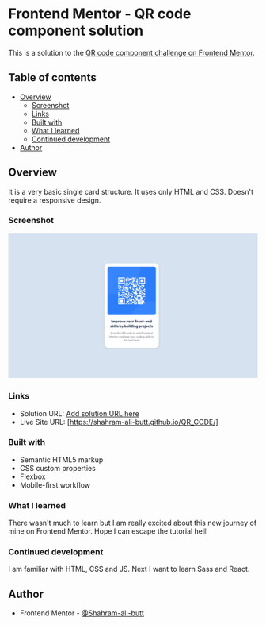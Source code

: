 # Frontend Mentor - QR code component solution

This is a solution to the [QR code component challenge on Frontend Mentor](https://www.frontendmentor.io/challenges/qr-code-component-iux_sIO_H).

## Table of contents

- [Overview](#overview)
  - [Screenshot](#screenshot)
  - [Links](#links)
  - [Built with](#built-with)
  - [What I learned](#what-i-learned)
  - [Continued development](#continued-development)
- [Author](#author)


## Overview
It is a very basic single card structure. It uses only HTML and CSS. Doesn't require a responsive design.

### Screenshot

![](./screenshot.png)

### Links

- Solution URL: [Add solution URL here](https://your-solution-url.com)
- Live Site URL: [https://shahram-ali-butt.github.io/QR_CODE/]
### Built with

- Semantic HTML5 markup
- CSS custom properties
- Flexbox
- Mobile-first workflow

### What I learned

There wasn't much to learn but I am really excited about this new journey of mine on Frontend Mentor. Hope I can escape the tutorial hell!

### Continued development

I am familiar with HTML, CSS and JS. Next I want to learn Sass and React.

## Author

- Frontend Mentor - [@Shahram-ali-butt](https://www.frontendmentor.io/profile/Shahram-ali-butt)

